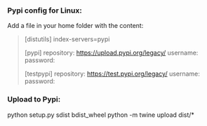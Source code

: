### Pypi config for Linux:
Add a file in your home folder with the content:

> [distutils] 
> index-servers=pypi
> 
> [pypi]
> repository: https://upload.pypi.org/legacy/ 
> username: <your username>
> password: <your password>
> 
> [testpypi]
> repository: https://test.pypi.org/legacy/
> username: <your username>
> password: <your password>

### Upload to Pypi:

python setup.py sdist bdist_wheel
python -m twine upload dist/*